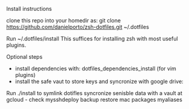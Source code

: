 Install instructions

clone this repo into your homedir as:
git clone https://github.com/danielporto/zsh-dotfiles.git ~/.dotfiles

Run  ~/.dotfiles/install
This suffices for installing zsh with most useful plugins.


Optional steps
* install dependencies with: dotfiles_dependencies_install (for vim plugins)
* install the safe vaut to store keys and syncronize with google drive:





Run ./install to symlink dotifles
syncronize senisble data with a vault at gcloud - check mysshdeploy
backup restore mac packages myaliases
